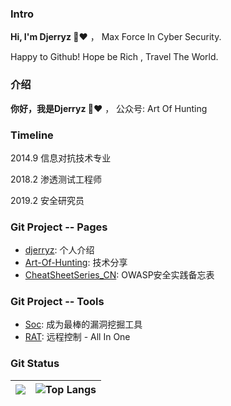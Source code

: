 ### Intro

**Hi, I'm Djerryz 👋**❤️ ， Max Force In Cyber Security.

Happy to Github! Hope be Rich , Travel The World.



### 介绍

**你好，我是Djerryz 👋**❤️ ， 公众号: Art Of Hunting 




### Timeline
2014.9 信息对抗技术专业

2018.2 渗透测试工程师

2019.2 安全研究员



### Git Project -- Pages

* [djerryz](https://github.com/djerryz): 个人介绍
* [Art-Of-Hunting](https://github.com/djerryz/Art-Of-Hunting): 技术分享
* [CheatSheetSeries_CN](https://github.com/djerryz/CheatSheetSeries_CN): OWASP安全实践备忘表



### Git Project -- Tools

* [Soc](https://github.com/djerryz/Soc): 成为最棒的漏洞挖掘工具
* [RAT](https://github.com/djerryz/RAT):  远程控制 - All In One



### Git Status

| ![](https://github-readme-stats.vercel.app/api?username=djerryz&show_icons=true&hide_title=false&theme=cobalt) | ![Top Langs](https://github-readme-stats.vercel.app/api/top-langs/?username=djerryz&layout=compact) |
| ------------------------------------------------------------ | ------------------------------------------------------------ |

